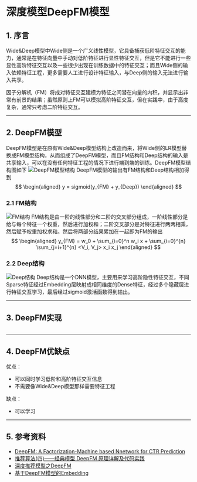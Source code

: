 # 深度模型DeepFM模型

## 1. 序言

Wide&Deep模型中Wide侧是一个广义线性模型，它具备捕获低阶特征交互的能力，通常是在特征向量中手动对低阶特征进行显性特征交互，但是它不能进行一些显性高阶特征交互以及一些很少出现在训练数据中的特征交互；而且Wide侧的输入依赖特征工程，更多需要人工进行设计特征输入，与Deep侧的输入无法进行输入共享。

因子分解机（FM）将成对特征交互建模为特征之间潜在向量的内积，并显示出非常有前景的结果；虽然原则上FM可以模拟高阶特征交互，但在实践中，由于高度复杂，通常只考虑二阶特征交互。

---

## 2. DeepFM模型

DeepFM模型是在原有Wide&Deep模型结构上改造而来，将Wide侧的LR模型替换成FM模型结构，从而组成了DeepFM模型，而且FM结构和Deep结构的输入是共享输入，可以在没有任何特征工程的情况下进行端到端的训练。DeepFM模型结构图如下
![DeepFM模型结构](https://s1.ax1x.com/2022/04/28/LXVpuD.png)
DeepFM模型的输出有FM结构和Deep结构相加得到
$$
\begin{aligned}
y = sigmoid(y_{FM} + y_{Deep})
\end{aligned}
$$

### 2.1 FM结构

![FM结构](https://s1.ax1x.com/2022/04/28/LXue0O.png)
FM结构是由一阶的线性部分和二阶的交叉部分组成，一阶线性部分是给与每个特征一个权重，然后进行加权和；二阶交叉部分是对特征进行两两相乘，然后赋予权重加权求和。然后将两部分结果累加在一起即为FM的输出
$$
\begin{aligned}
y_{FM} = w_0 + \sum_{i=0}^n w_i x + \sum_{i=0}^{n} \sum_{j=i+1}^{n} <V_i, V_j> x_i x_j
\end{aligned}
$$

### 2.2 Deep结构

![Deep结构](https://s1.ax1x.com/2022/04/28/LXMgfJ.png)
Deep结构是一个DNN模型，主要用来学习高阶隐性特征交互，不同Sparse特征经过Embedding层映射成相同维度的Dense特征，经过多个隐藏层进行特征交互学习，最后经过sigmoid激活函数得到输出。

---

## 3. DeepFM实现

```python

```

---

## 4. DeepFM优缺点

优点：

 - 可以同时学习低阶和高阶特征交互信息
 - 不需要像Wide&Deep模型那样需要特征工程

缺点：

 - 可以学习

---
 
## 5. 参考资料

 - [DeepFM: A Factorization-Machine based Nnetwork for CTR Prediction](https://www.ijcai.org/proceedings/2017/0239.pdf)
 - [推荐算法(四)——经典模型 DeepFM 原理详解及代码实践](https://zhuanlan.zhihu.com/p/361451464)
 - [深度推荐模型之DeepFM](https://zhuanlan.zhihu.com/p/57873613)
 - [基于DeepFM模型的Embedding](https://zhuanlan.zhihu.com/p/384156476)
 



